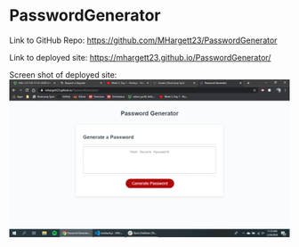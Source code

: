# PasswordGenerator
 Link to GitHub Repo:
https://github.com/MHargett23/PasswordGenerator

Link to deployed site:
https://mhargett23.github.io/PasswordGenerator/

Screen shot of deployed site:
![Password Generator screen shot](images/screenshot.png)
